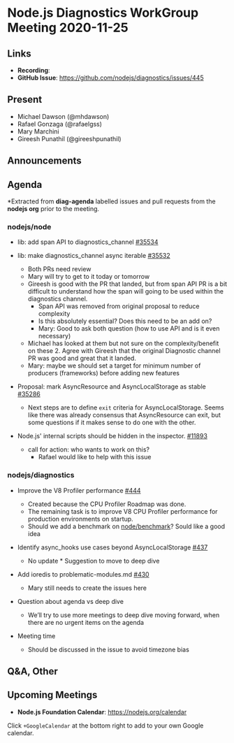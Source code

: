 # Node.js  Diagnostics WorkGroup Meeting 2020-11-25

## Links

* **Recording**:  
* **GitHub Issue**: https://github.com/nodejs/diagnostics/issues/445

## Present

* Michael Dawson (@mhdawson)
* Rafael Gonzaga (@rafaelgss)
* Mary Marchini
* Gireesh Punathil (@gireeshpunathil)
 
## Announcements

## Agenda
 
*Extracted from **diag-agenda** labelled issues and pull requests from the **nodejs org** prior to the meeting.

### nodejs/node

* lib: add span API to diagnostics_channel [#35534](https://github.com/nodejs/node/pull/35534)
* lib: make diagnostics_channel async iterable  [#35532](https://github.com/nodejs/node/pull/35532)
  * Both PRs need review
  * Mary will try to get to it today or tomorrow
  * Gireesh is good with the PR that landed, but from span API PR is a bit difficult to understand how the span will going to be used within the diagnostics channel.
    * Span API was removed from original proposal to reduce complexity
    * Is this absolutely essential? Does this need to be an add on?
    * Mary: Good to ask both question (how to use API and is it even necessary)
  * Michael has looked at them but not sure on the complexity/benefit on these 2. Agree with
    Gireesh that the original Diagnostic channel PR was good and great that it landed.
  * Mary: maybe we should set a target for minimum number of producers (frameworks) before adding new features

* Proposal: mark AsyncResource and AsyncLocalStorage as stable [#35286](https://github.com/nodejs/node/issues/35286)
  * Next steps are to define `exit` criteria for AsyncLocalStorage.  Seems like there was already
    consensus that AsyncResource can exit, but some questions if it makes sense to do one with
    the other.

* Node.js' internal scripts should be hidden in the inspector. [#11893](https://github.com/nodejs/node/issues/11893)
  * call for action: who wants to work on this?
    * Rafael would like to help with this issue

### nodejs/diagnostics

* Improve the V8 Profiler performance [#444](https://github.com/nodejs/diagnostics/issues/444)
  * Created because the CPU Profiler Roadmap was done.
  * The remaining task is to improve V8 CPU Profiler performance for production environments on startup.
  * Should we add a benchmark on [node/benchmark](https://github.com/nodejs/node/tree/master/benchmark)? Sould like a good idea

* Identify async_hooks use cases beyond AsyncLocalStorage [#437](https://github.com/nodejs/diagnostics/issues/437)
	* No update
            * Suggestion to move to deep dive
* Add ioredis to problematic-modules.md [#430](https://github.com/nodejs/diagnostics/pull/430)
  * Mary still needs to create the issues here

* Question about agenda vs deep dive
  * We’ll try to use more meetings to deep dive moving forward, when there are no urgent items on the agenda
* Meeting time
  * Should be discussed in the issue to avoid timezone bias



## Q&A, Other

## Upcoming Meetings

* **Node.js Foundation Calendar**: https://nodejs.org/calendar

Click `+GoogleCalendar` at the bottom right to add to your own Google calendar.
